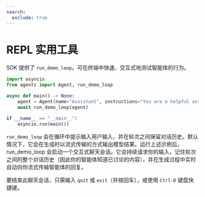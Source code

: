```yaml
---
search:
  exclude: true
---
```

# REPL 实用工具

SDK 提供了 `run_demo_loop`，可在终端中快速、交互式地测试智能体的行为。

```python
import asyncio
from agents import Agent, run_demo_loop

async def main() -> None:
    agent = Agent(name="Assistant", instructions="You are a helpful assistant.")
    await run_demo_loop(agent)

if __name__ == "__main__":
    asyncio.run(main())
```

`run_demo_loop` 会在循环中提示输入用户输入，并在轮次之间保留对话历史。默认情况下，它会在生成时以流式传输的方式输出模型结果。运行上述示例后，run_demo_loop 会启动一个交互式聊天会话。它会持续请求你的输入，记住轮次之间的整个对话历史（因此你的智能体知道已讨论的内容），并在生成过程中实时自动向你流式传输智能体的回复。

要结束此聊天会话，只需输入 `quit` 或 `exit`（并按回车），或使用 `Ctrl-D` 键盘快捷键。